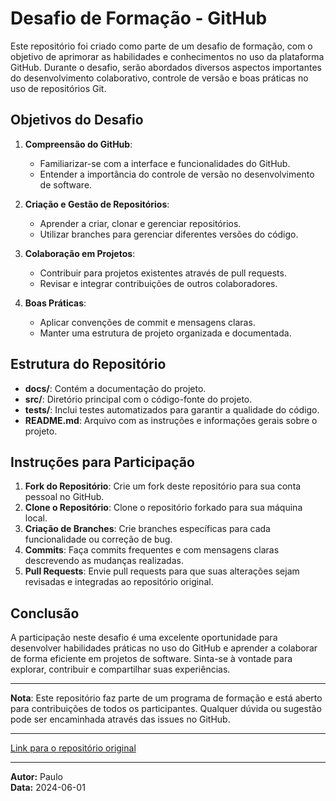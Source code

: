 # Desafio de Formação - GitHub

Este repositório foi criado como parte de um desafio de formação, com o objetivo de aprimorar as habilidades e conhecimentos no uso da plataforma GitHub. Durante o desafio, serão abordados diversos aspectos importantes do desenvolvimento colaborativo, controle de versão e boas práticas no uso de repositórios Git.

## Objetivos do Desafio

1. **Compreensão do GitHub**:
   - Familiarizar-se com a interface e funcionalidades do GitHub.
   - Entender a importância do controle de versão no desenvolvimento de software.

2. **Criação e Gestão de Repositórios**:
   - Aprender a criar, clonar e gerenciar repositórios.
   - Utilizar branches para gerenciar diferentes versões do código.

3. **Colaboração em Projetos**:
   - Contribuir para projetos existentes através de pull requests.
   - Revisar e integrar contribuições de outros colaboradores.

4. **Boas Práticas**:
   - Aplicar convenções de commit e mensagens claras.
   - Manter uma estrutura de projeto organizada e documentada.

## Estrutura do Repositório

- **docs/**: Contém a documentação do projeto.
- **src/**: Diretório principal com o código-fonte do projeto.
- **tests/**: Inclui testes automatizados para garantir a qualidade do código.
- **README.md**: Arquivo com as instruções e informações gerais sobre o projeto.

## Instruções para Participação

1. **Fork do Repositório**: Crie um fork deste repositório para sua conta pessoal no GitHub.
2. **Clone o Repositório**: Clone o repositório forkado para sua máquina local.
3. **Criação de Branches**: Crie branches específicas para cada funcionalidade ou correção de bug.
4. **Commits**: Faça commits frequentes e com mensagens claras descrevendo as mudanças realizadas.
5. **Pull Requests**: Envie pull requests para que suas alterações sejam revisadas e integradas ao repositório original.

## Conclusão

A participação neste desafio é uma excelente oportunidade para desenvolver habilidades práticas no uso do GitHub e aprender a colaborar de forma eficiente em projetos de software. Sinta-se à vontade para explorar, contribuir e compartilhar suas experiências.

---

**Nota**: Este repositório faz parte de um programa de formação e está aberto para contribuições de todos os participantes. Qualquer dúvida ou sugestão pode ser encaminhada através das issues no GitHub.

---

[Link para o repositório original](https://github.com/pauloavm/desafio-github-markdown)

---

**Autor:** Paulo  
**Data:** 2024-06-01
